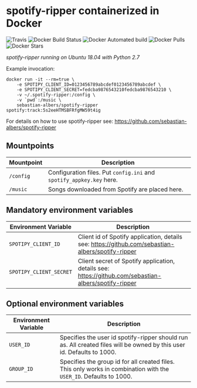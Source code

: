# spotify-ripper containerized in Docker

![Travis](https://img.shields.io/travis/com/sebastian-albers/docker-spotify-ripper.svg)
![Docker Build Status](https://img.shields.io/docker/cloud/build/sebastianalbers/spotify-ripper.svg)
![Docker Automated build](https://img.shields.io/docker/cloud/automated/sebastianalbers/spotify-ripper.svg)
![Docker Pulls](https://img.shields.io/docker/pulls/sebastianalbers/spotify-ripper.svg)
![Docker Stars](https://img.shields.io/docker/stars/sebastianalbers/spotify-ripper.svg)

*spotify-ripper running on Ubuntu 18.04 with Python 2.7*

Example invocation:

    docker run -it --rm=true \
        -e SPOTIPY_CLIENT_ID=0123456789abcdef0123456789abcdef \
        -e SPOTIPY_CLIENT_SECRET=fedcba9876543210fedcba9876543210 \
        -v ~/.spotify-ripper:/config \
        -v `pwd`:/music \
        sebastian-albers/spotify-ripper spotify:track:5s2eeHTMSBFRfgMW59t4ig

For details on how to use spotify-ripper see: <https://github.com/sebastian-albers/spotify-ripper>

## Mountpoints
|Mountpoint|Description|
|----------|-----------|
|`/config`|Configuration files. Put `config.ini` and `spotify_appkey.key` here.|
|`/music`|Songs downloaded from Spotify are placed here.|

## Mandatory environment variables
|Environment Variable|Description|
|--------------------|-----------|
|`SPOTIPY_CLIENT_ID`|Client id of Spotify application, details see: <https://github.com/sebastian-albers/spotify-ripper>|
|`SPOTIPY_CLIENT_SECRET`|Client secret of Spotify application, details see: <https://github.com/sebastian-albers/spotify-ripper>|

## Optional environment variables
|Environment Variable|Description|
|--------------------|-----------|
|`USER_ID`|Specifies the user id spotify-ripper should run as. All created files will be owned by this user id. Defaults to 1000.|
|`GROUP_ID`|Specifies the group id for all created files. This only works in combination with the `USER_ID`. Defaults to 1000.|

